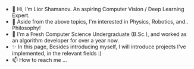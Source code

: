 - 👋 Hi, I’m Lior Shamanov. An aspiring Computer Vision / Deep Learning Expert.
- 👀 Aside from the above topics, I'm interested in Physics, Robotics, and.. Philosophy!
- 🌱 I'm a Fresh Computer Science Undergraduate (B.Sc.), and worked as an algorithm developer for over a year now.
- ✨ In this page, Besides introducing myself, I will introduce projects I've implemented, in the relevant fields :)
- 📫 How to reach me ...

<!---
liorsl1/liorsl1 is a  special ✨ repository because its `README.md` (this file) appears on your GitHub profile.
You can click the Preview link to take a look at your changes.
--->
